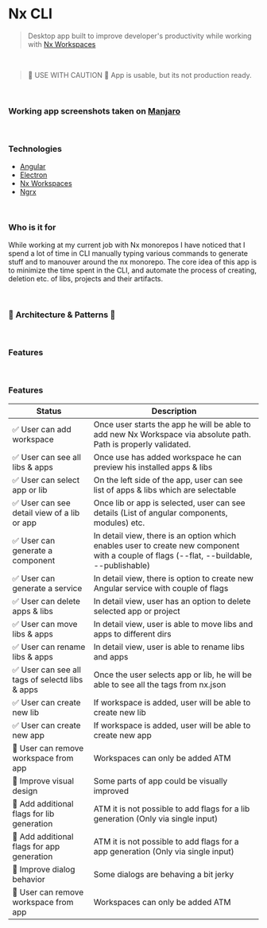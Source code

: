 # Nx CLI 

> Desktop app built to improve developer's productivity while working with [Nx Workspaces](https://nx.dev/)

<br>

> :construction: USE WITH CAUTION :construction: App is usable, but its not production ready. 

<br>

### Working app screenshots taken on [Manjaro](https://manjaro.org/)

<br>

### Technologies

- [Angular](https://angular.io/)
- [Electron](https://www.electronjs.org/)
- [Nx Workspaces](https://nx.dev/)
- [Ngrx](https://ngrx.io/)

<br>

### Who is it for 

While working at my current job with Nx monorepos I have noticed that I spend a lot of time in CLI manually typing various commands to generate stuff and to manouver around the nx monorepo. The core idea of this app is to minimize the time spent in the CLI, and automate the process of creating, deletion etc. of libs, projects and their artifacts.

<br>

### :office: Architecture & Patterns :office:

<br>

### Features

<br>

### Features

| Status      | Description |
| ----------- | ----------- |
| :white_check_mark: User can add workspace | Once user starts the app he will be able to add new Nx Workspace via absolute path. Path is properly validated.       |
| :white_check_mark: User can see all libs & apps  | Once use has added workspace he can preview his installed apps & libs |
| :white_check_mark: User can select app or lib  | On the left side of the app, user can see list of apps & libs which are selectable |
| :white_check_mark: User can see detail view of a lib or app | Once lib or app is selected, user can see details (List of angular components, modules) etc. |
| :white_check_mark: User can generate a component  | In detail view, there is an option which enables user to create new component with a couple of flags (--flat, --buildable, --publishable) |
| :white_check_mark: User can generate a service  | In detail view, there is option to create new Angular service with couple of flags |
| :white_check_mark: User can delete apps & libs  | In detail view, user has an option to delete selected app or project |
| :white_check_mark: User can move libs & apps  | In detail view, user is able to move libs and apps to different dirs |
| :white_check_mark: User can rename libs & apps  | In detail view, user is able to rename libs and apps |
| :white_check_mark: User can see all tags of selectd libs & apps  | Once the user selects app or lib, he will be able to see all the tags from nx.json |
| :white_check_mark: User can create new lib | If workspace is added, user will be able to create new lib |
| :white_check_mark: User can create new app | If workspace is added, user will be able to create new app |
| :construction: User can remove workspace from app | Workspaces can only be added ATM |
| :construction: Improve visual design | Some parts of app could be visually improved |
| :construction: Add additional flags for lib generation | ATM it is not possible to add flags for a lib generation (Only via single input) |
| :construction: Add additional flags for app generation | ATM it is not possible to add flags for a app generation (Only via single input) |
| :construction: Improve dialog behavior | Some dialogs are behaving a bit jerky |
| :construction: User can remove workspace from app | Workspaces can only be added ATM |



<br>
